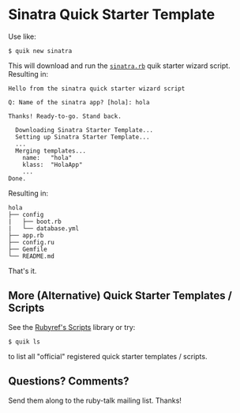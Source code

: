 # Sinatra Quick Starter Template

Use like:

```
$ quik new sinatra
```

This will download and run
the [`sinatra.rb`](https://github.com/rubyref/scripts/blob/master/sinatra.rb)
quik starter wizard script. Resulting in:

```
Hello from the sinatra quick starter wizard script

Q: Name of the sinatra app? [hola]: hola

Thanks! Ready-to-go. Stand back.

  Downloading Sinatra Starter Template...
  Setting up Sinatra Starter Template...
  ...
  Merging templates...
    name:   "hola"
    klass:  "HolaApp"
    ...
Done.
```

Resulting in:

```
hola
├── config
|   ├── boot.rb
|   └── database.yml
├── app.rb
├── config.ru
├── Gemfile
└── README.md

```

That's it.


## More (Alternative) Quick Starter Templates / Scripts

See the [Rubyref's Scripts](https://github.com/rubyref/scripts) library or try:

```
$ quik ls
```

to list all "official" registered quick starter templates / scripts.



## Questions? Comments?

Send them along to the ruby-talk mailing list.
Thanks!
